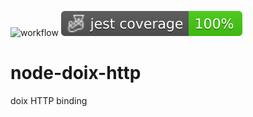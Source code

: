 ![workflow](https://github.com/do-/node-doix-http/actions/workflows/main.yml/badge.svg)
![Jest coverage](./badges/coverage-jest%20coverage.svg)

# node-doix-http
doix HTTP binding
